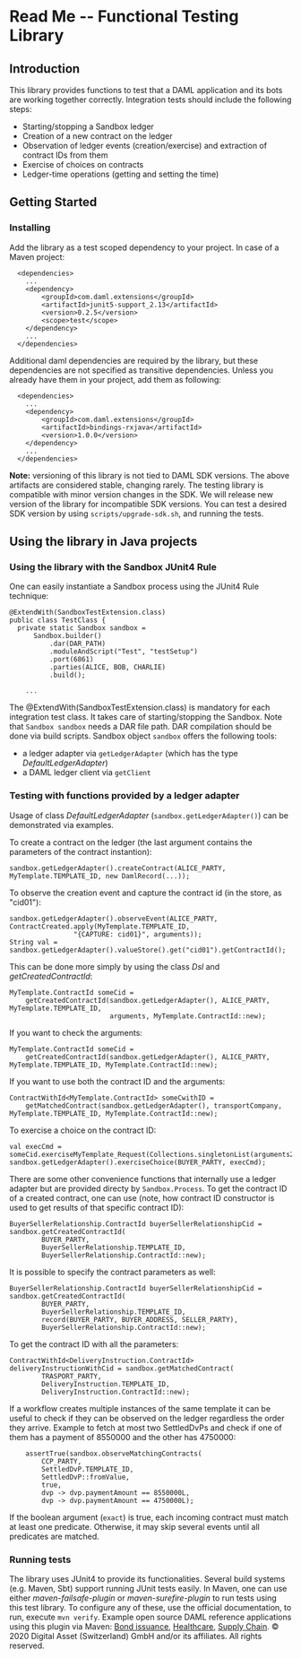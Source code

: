 # Read Me -- Functional Testing Library
## Introduction
This library provides functions to test that a DAML application and its bots are working together correctly. Integration tests should include the following steps:
* Starting/stopping a Sandbox ledger
* Creation of a new contract on the ledger
* Observation of ledger events (creation/exercise) and extraction of contract IDs from them
* Exercise of choices on contracts
* Ledger-time operations (getting and setting the time)


## Getting Started

### Installing

Add the library as a test scoped dependency to your project. In case of a Maven project:
```
  <dependencies>
    ...
    <dependency>
        <groupId>com.daml.extensions</groupId>
        <artifactId>junit5-support_2.13</artifactId>
        <version>0.2.5</version>
        <scope>test</scope>
    </dependency>
    ...
  </dependencies>
```
Additional daml dependencies are required by the library, but these dependencies are not specified as transitive dependencies. Unless you already have them in your project, add them as following:
```
  <dependencies>
    ...
    <dependency>
        <groupId>com.daml.extensions</groupId>
        <artifactId>bindings-rxjava</artifactId>
        <version>1.0.0</version>
    </dependency>
    ...
  </dependencies>
```
**Note:** versioning of this library is not tied to DAML SDK versions. The above artifacts are considered stable, changing rarely. The testing library is compatible with minor version changes in the SDK. We will release new version of the library for incompatible SDK versions. You can test a desired SDK version by using `scripts/upgrade-sdk.sh`, and running the tests.
## Using the library in Java projects

### Using the library with the Sandbox JUnit4 Rule

One can easily instantiate a Sandbox process using the JUnit4 Rule technique:
```
@ExtendWith(SandboxTestExtension.class)
public class TestClass {
  private static Sandbox sandbox =
      Sandbox.builder()
          .dar(DAR_PATH)
          .moduleAndScript("Test", "testSetup")
          .port(6861)
          .parties(ALICE, BOB, CHARLIE)
          .build();

    ...
```
The @ExtendWith(SandboxTestExtension.class) is mandatory for each integration test class. It takes care of starting/stopping the Sandbox. Note that `Sandbox sandbox` needs a DAR file path. DAR compilation should be done via build scripts.
Sandbox object `sandbox` offers the following tools:
- a ledger adapter via `getLedgerAdapter` (which has the type *DefaultLedgerAdapter*)
- a DAML ledger client via `getClient`

### Testing with functions provided by a ledger adapter

Usage of class *DefaultLedgerAdapter* (`sandbox.getLedgerAdapter()`) can be demonstrated via examples.

To create a contract on the ledger (the last argument contains the parameters of the contract instantion):
```
sandbox.getLedgerAdapter().createContract(ALICE_PARTY, MyTemplate.TEMPLATE_ID, new DamlRecord(...));
```
To observe the creation event and capture the contract id (in the store, as "cid01"):
```
sandbox.getLedgerAdapter().observeEvent(ALICE_PARTY, ContractCreated.apply(MyTemplate.TEMPLATE_ID,
                "{CAPTURE: cid01}", arguments));
String val = sandbox.getLedgerAdapter().valueStore().get("cid01").getContractId();
```
This can be done more simply by using the class *Dsl* and *getCreatedContractId*:
```
MyTemplate.ContractId someCid =
    getCreatedContractId(sandbox.getLedgerAdapter(), ALICE_PARTY, MyTemplate.TEMPLATE_ID,
                         arguments, MyTemplate.ContractId::new);
```
If you want to check the arguments:
```
MyTemplate.ContractId someCid =
    getCreatedContractId(sandbox.getLedgerAdapter(), ALICE_PARTY, MyTemplate.TEMPLATE_ID, MyTemplate.ContractId::new);
```
If you want to use both the contract ID and the arguments:

```
ContractWithId<MyTemplate.ContractId> someCwithID =
    getMatchedContract(sandbox.getLedgerAdapter(), transportCompany, MyTemplate.TEMPLATE_ID, MyTemplate.ContractId::new);
```

To exercise a choice on the contract ID:

```
val execCmd = someCid.exerciseMyTemplate_Request(Collections.singletonList(arguments2))
sandbox.getLedgerAdapter().exerciseChoice(BUYER_PARTY, execCmd);
```

There are some other convenience functions that internally use a ledger adapter but are provided directy by `Sandbox.Process`.
To get the contract ID of a created contract, one can use (note, how contract ID constructor is used to get results of that specific contract ID):
```
BuyerSellerRelationship.ContractId buyerSellerRelationshipCid = sandbox.getCreatedContractId(
        BUYER_PARTY,
        BuyerSellerRelationship.TEMPLATE_ID,
        BuyerSellerRelationship.ContractId::new);
```

It is possible to specify the contract parameters as well:
```
BuyerSellerRelationship.ContractId buyerSellerRelationshipCid = sandbox.getCreatedContractId(
        BUYER_PARTY,
        BuyerSellerRelationship.TEMPLATE_ID,
        record(BUYER_PARTY, BUYER_ADDRESS, SELLER_PARTY),
        BuyerSellerRelationship.ContractId::new);
```
To get the contract ID with all the parameters:
```
ContractWithId<DeliveryInstruction.ContractId> deliveryInstructionWithCid = sandbox.getMatchedContract(
        TRASPORT_PARTY,
        DeliveryInstruction.TEMPLATE_ID,
        DeliveryInstruction.ContractId::new);
```

If a workflow creates multiple instances of the same template it can be useful to check if they can be observed on the
ledger regardless the order they arrive.
Example to fetch at most two SettledDvPs and check if one of them has a payment of 8550000 and the other has 4750000:
```
    assertTrue(sandbox.observeMatchingContracts(
        CCP_PARTY,
        SettledDvP.TEMPLATE_ID,
        SettledDvP::fromValue,
        true,
        dvp -> dvp.paymentAmount == 8550000L,
        dvp -> dvp.paymentAmount == 4750000L);
```
If the boolean argument (`exact`) is true, each incoming contract must match at least one predicate.
Otherwise, it may skip several events until all predicates are matched.

### Running tests

The library uses JUnit4 to provide its functionalities. Several build systems (e.g. Maven, Sbt) support running JUnit tests easily.
In Maven, one can use either *maven-failsafe-plugin* or *maven-surefire-plugin* to run tests using this test library.
To configure any of these, use the official documentation, to run, execute `mvn verify`.
Example open source DAML reference applications using this plugin via Maven: [Bond issuance](https://github.com/digital-asset/ex-bond-issuance), [Healthcare](https://github.com/digital-asset/ex-healthcare-claims-processing), [Supply Chain](https://github.com/digital-asset/ex-supply-chain).
© 2020 Digital Asset (Switzerland) GmbH and/or its affiliates. All rights reserved.
